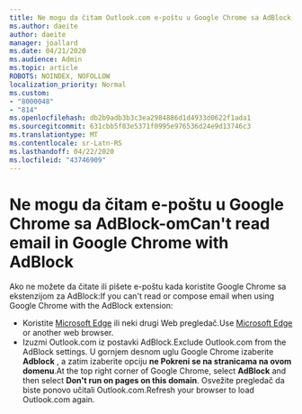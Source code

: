 ```yaml
---
title: Ne mogu da čitam Outlook.com e-poštu u Google Chrome sa AdBlock-om
ms.author: daeite
author: daeite
manager: joallard
ms.date: 04/21/2020
ms.audience: Admin
ms.topic: article
ROBOTS: NOINDEX, NOFOLLOW
localization_priority: Normal
ms.custom:
- "8000048"
- "814"
ms.openlocfilehash: db2b9adb3b3c3ea2984886d1d4933d0622f1ada1
ms.sourcegitcommit: 631cbb5f03e5371f0995e976536d24e9d13746c3
ms.translationtype: MT
ms.contentlocale: sr-Latn-RS
ms.lasthandoff: 04/22/2020
ms.locfileid: "43746909"
---
```

# <a name="cant-read-email-in-google-chrome-with-adblock"></a><span data-ttu-id="85082-102">Ne mogu da čitam e-poštu u Google Chrome sa AdBlock-om</span><span class="sxs-lookup"><span data-stu-id="85082-102">Can't read email in Google Chrome with AdBlock</span></span>

<span data-ttu-id="85082-103">Ako ne možete da čitate ili pišete e-poštu kada koristite Google Chrome sa ekstenzijom za AdBlock:</span><span class="sxs-lookup"><span data-stu-id="85082-103">If you can't read or compose email when using Google Chrome with the AdBlock extension:</span></span>

- <span data-ttu-id="85082-104">Koristite [Microsoft Edge](https://go.microsoft.com/fwlink/p/?linkid=2001503&amp;clcid=0x409) ili neki drugi Web pregledač.</span><span class="sxs-lookup"><span data-stu-id="85082-104">Use [Microsoft Edge](https://go.microsoft.com/fwlink/p/?linkid=2001503&amp;clcid=0x409) or another web browser.</span></span>
- <span data-ttu-id="85082-105">Izuzmi Outlook.com iz postavki AdBlock.</span><span class="sxs-lookup"><span data-stu-id="85082-105">Exclude Outlook.com from the AdBlock settings.</span></span> <span data-ttu-id="85082-106">U gornjem desnom uglu Google Chrome izaberite **Adblock** , a zatim izaberite opciju **ne Pokreni se na stranicama na ovom domenu**.</span><span class="sxs-lookup"><span data-stu-id="85082-106">At the top right corner of Google Chrome, select **AdBlock** and then select **Don't run on pages on this domain**.</span></span> <span data-ttu-id="85082-107">Osvežite pregledač da biste ponovo učitali Outlook.com.</span><span class="sxs-lookup"><span data-stu-id="85082-107">Refresh your browser to load Outlook.com again.</span></span>